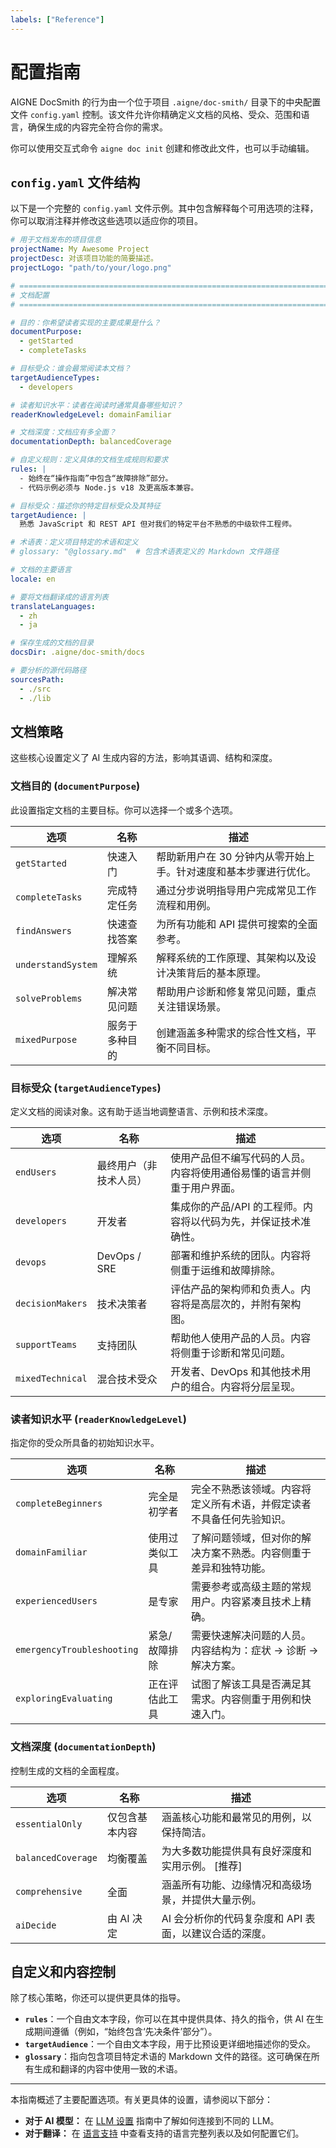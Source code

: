 ```yaml
---
labels: ["Reference"]
---
```


# 配置指南

AIGNE DocSmith 的行为由一个位于项目 `.aigne/doc-smith/` 目录下的中央配置文件 `config.yaml` 控制。该文件允许你精确定义文档的风格、受众、范围和语言，确保生成的内容完全符合你的需求。

你可以使用交互式命令 `aigne doc init` 创建和修改此文件，也可以手动编辑。

## `config.yaml` 文件结构

以下是一个完整的 `config.yaml` 文件示例。其中包含解释每个可用选项的注释，你可以取消注释并修改这些选项以适应你的项目。

```yaml
# 用于文档发布的项目信息
projectName: My Awesome Project
projectDesc: 对该项目功能的简要描述。
projectLogo: "path/to/your/logo.png"

# =============================================================================
# 文档配置
# =============================================================================

# 目的：你希望读者实现的主要成果是什么？
documentPurpose:
  - getStarted
  - completeTasks

# 目标受众：谁会最常阅读本文档？
targetAudienceTypes:
  - developers

# 读者知识水平：读者在阅读时通常具备哪些知识？
readerKnowledgeLevel: domainFamiliar

# 文档深度：文档应有多全面？
documentationDepth: balancedCoverage

# 自定义规则：定义具体的文档生成规则和要求
rules: |
  - 始终在“操作指南”中包含“故障排除”部分。
  - 代码示例必须与 Node.js v18 及更高版本兼容。

# 目标受众：描述你的特定目标受众及其特征
targetAudience: |
  熟悉 JavaScript 和 REST API 但对我们的特定平台不熟悉的中级软件工程师。

# 术语表：定义项目特定的术语和定义
# glossary: "@glossary.md"  # 包含术语表定义的 Markdown 文件路径

# 文档的主要语言
locale: en

# 要将文档翻译成的语言列表
translateLanguages:
  - zh
  - ja

# 保存生成的文档的目录
docsDir: .aigne/doc-smith/docs

# 要分析的源代码路径
sourcesPath:
  - ./src
  - ./lib
```

## 文档策略

这些核心设置定义了 AI 生成内容的方法，影响其语调、结构和深度。

### 文档目的 (`documentPurpose`)

此设置指定文档的主要目标。你可以选择一个或多个选项。

| 选项 | 名称 | 描述 |
|---|---|---|
| `getStarted` | 快速入门 | 帮助新用户在 30 分钟内从零开始上手。针对速度和基本步骤进行优化。 |
| `completeTasks` | 完成特定任务 | 通过分步说明指导用户完成常见工作流程和用例。 |
| `findAnswers` | 快速查找答案 | 为所有功能和 API 提供可搜索的全面参考。 |
| `understandSystem` | 理解系统 | 解释系统的工作原理、其架构以及设计决策背后的基本原理。 |
| `solveProblems` | 解决常见问题 | 帮助用户诊断和修复常见问题，重点关注错误场景。 |
| `mixedPurpose` | 服务于多种目的 | 创建涵盖多种需求的综合性文档，平衡不同目标。 |

### 目标受众 (`targetAudienceTypes`)

定义文档的阅读对象。这有助于适当地调整语言、示例和技术深度。

| 选项 | 名称 | 描述 |
|---|---|---|
| `endUsers` | 最终用户（非技术人员） | 使用产品但不编写代码的人员。内容将使用通俗易懂的语言并侧重于用户界面。 |
| `developers` | 开发者 | 集成你的产品/API 的工程师。内容将以代码为先，并保证技术准确性。 |
| `devops` | DevOps / SRE | 部署和维护系统的团队。内容将侧重于运维和故障排除。 |
| `decisionMakers` | 技术决策者 | 评估产品的架构师和负责人。内容将是高层次的，并附有架构图。 |
| `supportTeams` | 支持团队 | 帮助他人使用产品的人员。内容将侧重于诊断和常见问题。 |
| `mixedTechnical` | 混合技术受众 | 开发者、DevOps 和其他技术用户的组合。内容将分层呈现。 |

### 读者知识水平 (`readerKnowledgeLevel`)

指定你的受众所具备的初始知识水平。

| 选项 | 名称 | 描述 |
|---|---|---|
| `completeBeginners` | 完全是初学者 | 完全不熟悉该领域。内容将定义所有术语，并假定读者不具备任何先验知识。 |
| `domainFamiliar` | 使用过类似工具 | 了解问题领域，但对你的解决方案不熟悉。内容侧重于差异和独特功能。 |
| `experiencedUsers` | 是专家 | 需要参考或高级主题的常规用户。内容紧凑且技术上精确。 |
| `emergencyTroubleshooting` | 紧急/故障排除 | 需要快速解决问题的人员。内容结构为：症状 -> 诊断 -> 解决方案。 |
| `exploringEvaluating` | 正在评估此工具 | 试图了解该工具是否满足其需求。内容侧重于用例和快速入门。 |

### 文档深度 (`documentationDepth`)

控制生成的文档的全面程度。

| 选项 | 名称 | 描述 |
|---|---|---|
| `essentialOnly` | 仅包含基本内容 | 涵盖核心功能和最常见的用例，以保持简洁。 |
| `balancedCoverage` | 均衡覆盖 | 为大多数功能提供具有良好深度和实用示例。 [推荐] |
| `comprehensive` | 全面 | 涵盖所有功能、边缘情况和高级场景，并提供大量示例。 |
| `aiDecide` | 由 AI 决定 | AI 会分析你的代码复杂度和 API 表面，以建议合适的深度。 |

## 自定义和内容控制

除了核心策略，你还可以提供更具体的指导。

*   **`rules`**：一个自由文本字段，你可以在其中提供具体、持久的指令，供 AI 在生成期间遵循（例如，“始终包含‘先决条件’部分”）。
*   **`targetAudience`**：一个自由文本字段，用于比预设更详细地描述你的受众。
*   **`glossary`**：指向包含项目特定术语的 Markdown 文件的路径。这可确保在所有生成和翻译的内容中使用一致的术语。

---

本指南概述了主要配置选项。有关更具体的设置，请参阅以下部分：

*   **对于 AI 模型：** 在 [LLM 设置](./configuration-llm-setup.md) 指南中了解如何连接到不同的 LLM。
*   **对于翻译：** 在 [语言支持](./configuration-language-support.md) 中查看支持的语言完整列表以及如何配置它们。